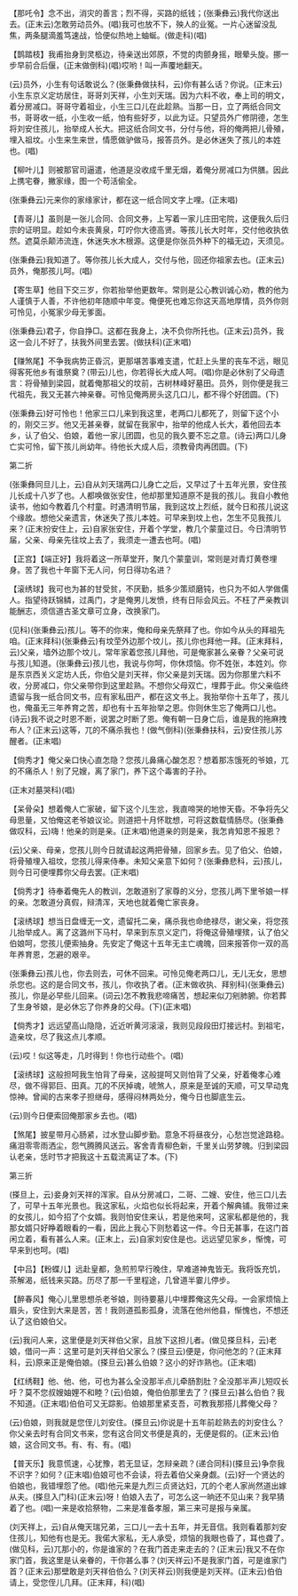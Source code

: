 <!-- { "loadSidebar": true } -->
【那吒令】念不出，消灾的善言；烈不得，买路的纸钱；(张秉彝云)我代你送出去。(正末云)怎敢劳动员外。(唱)我可也放不下，殃人的业冤。一片心迷留没乱焦，两条腿滴羞笃速战，恰便似热地上蚰蜒。(做走科)(唱)

【鹊踏枝】我甫抬身到灵柩边，待亲送出郊原，不觉的肉颤身摇，眼晕头旋。挪一步早前合后偃，(正末做倒科)(唱)哎哟！叫一声覆地翻天。

(云)员外，小生有句话敢说么？(张秉彝做扶科，云)你有甚么话？你说。(正末云)小生东京义定坊居住，哥哥刘天祥，小生刘天瑞。因为六料不收，奉上司的明文，着分房减口。哥哥守着祖业，小生三口儿在此趁熟。当那一日，立了两纸合同文书，哥哥收一纸，小生收一纸，怕有些好歹，以此为证。只望员外广修阴德，怎生将刘安住孩儿，抬举成人长大。把这纸合同文书，分付与他，将的俺两把儿骨殖，埋入祖坟。小生来生来世，情愿做驴做马，报答员外。是必休迷失了孩儿的本姓也。(唱)

【柳叶儿】则被那官司逼遣，他道是没收成千里无烟，着俺分房减口为供膳。因此上携宅眷，撇家缘，图一个苟活偷全。

(张秉彝云)元来你的家缘家计，都在这一纸合同文字上哩。(正末唱)

【青哥儿】虽则是一张儿合同、合同文券，上写着一家儿庄田宅院，这便我久后归宗的证明显。趁如今未丧黄泉，叮咛你大德高贤。等孩儿长大时年，交付他收执依然。遮莫杀颠沛流连，休迷失水木根源。这便是你张员外种下的福无边，天须见。

(张秉彝云)我知道了。等你孩儿长大成人，交付与他，回还你祖家去也。(正末云)员外，俺那孩儿呵。(唱)

【寄生草】他目下交三岁，你若抬举他更数年。常则是公心教训诚心劝，教的他为人谨慎于人善，不许他初年随顺中年变。俺便死也难忘你这天高地厚情，员外你则可怜见，小冤家少母无爹面。

(张秉彝云)君子，你自挣□。这都在我身上，决不负你所托也。(正末云)员外，我这一会儿不好了，扶我外间里去罢。(做扶科)(正末唱)

【赚煞尾】不争我病势正昏沉，更那堪苦事难支遣，忙赶上头里的丧车不远，眼见得客死他乡有谁祭奠？(带云)儿也，你若得长大成人呵。(唱)你是必休别了父母遗言：将骨殖到梁园，就着俺那祖父的坟前，古树林峰好墓田。员外，则你便是我三代祖先，我又无甚六神亲眷。可怜见俺两房头这几口儿，都不得个好团圆。(下)

(张秉彝云)好可怜也！他家三口儿来到我这里，老两口儿都死了，则留下这个小的，刚交三岁。他又无甚亲眷，就留在我家中，抬举的他成人长大，着他回去本乡，认了伯父、伯娘，着他一家儿团圆，也见的我久要不忘之意。(诗云)两口儿身亡实可怜，留下孩儿尚幼年。待他长大成人后，须教骨肉再团圆。(下)

第二折

(张秉彝同旦儿上，云)自从刘天瑞两口儿身亡之后，又早过了十五年光景，安住孩儿长成十八岁了也。人都唤做张安住，他却那里知道原不是我的孩儿。我自小教他读书，他如今教着几个村童。时遇清明节届，我到这坟上烈纸，就今日和孩儿说这个缘故。想他父亲遗言，休迷失了孩儿本姓。可早来到坟上也，怎生不见我孩儿来？(正末扮安住上，云)自家张安住，开着个学堂，教几个蒙童过日。今日清明节届，父亲、母亲先往坟上去了，我须走一遭去也呵。(唱)

【正宫】【端正好】我将着这一所草堂开，聚几个蒙童训，常则是对青灯黄卷埋身。苦了我也十年窗下无人问，何日得功名进？

【滚绣球】我可也为甚的甘受贫，不厌勤，抵多少策顽磨钝，也只为不如人学做儒人。指望待跃锦鳞，过禹门，才是俺男儿发愤，终有日际会风云。不枉了严亲教训能酬志，须信道古圣文章可立身，改换家门。

(见科)(张秉彝云)孩儿。等不的你来，俺和母亲先祭拜了也。你如今从头的拜祖先咱。(正末拜科)(张秉彝云)有坟茔外边那个坟儿，孩儿你也拜他一拜。(正末拜科，云)父亲，墙外边那个坟儿，常年家着您孩儿拜他，可是俺家甚么亲眷？父亲可说与孩儿知道。(张秉彝云)孩儿也，我说与你呵，你休烦恼。你不姓张，本姓刘。你是东京西关义定坊人氏，你伯父是刘天祥，你父亲是刘天瑞。因为你那里六料不收，分房减口，你父亲带你到这里趁熟。不想你父母双亡，埋葬于此。你父亲临终遗留与我一纸合同文书，应有家私田产，都在这文书上。我抬举你十五年了，孩儿也，俺虽无三年养育之苦，却也有十五年抬举之恩。你则休生忘了俺两口儿也。(诗云)我不说之时恩不断，说罢之时断了恩。俺有朝一日身亡后，谁是我的拖麻拽布人？(正末云)这等，兀的不痛杀我也！(做气倒科)(张秉彝扶科，云)安住孩儿苏醒者。(正末唱)

【倘秀才】俺父亲口快心直怎隐？您孩儿鼻痛心酸怎忍？想着那冻饿死的爷娘，兀的不痛杀人！别了兄嫂，离了家门，养下这个毒害的子孙。

(正末对墓哭科)(唱)

【呆骨朵】想着俺人亡家破，留下这个儿生忿，我直啼哭的地惨天昏。不争将先父母思量，又怕俺这老爷娘议论。则道把十月怀耽想，可将这数载情肠尽。(张秉彝做叹科，云)嗨！他亲的则是亲。(正末唱)他道亲的则是亲，我怎肯知恩不报恩？

(云)父亲、母亲，您孩儿则今日就请起这两把骨殖，回家乡去。见了伯父、伯娘，将骨殖埋入祖坟，您孩儿得来侍奉。未知父亲意下如何？(张秉彝悲科，云)孩儿，则今日可便埋葬你父母去罢。(正末唱)

【倘秀才】待奉着俺先人的教训，怎敢道别了家尊的义分，您孩儿两下里爷娘一样的亲。怎敢道分真假，辩清浑，天地也就着俺亡家丧身。

【滚绣球】想当日盘缠无一文，遗留托二亲，痛杀我也命绝禄尽，谢父亲，将您孩儿抬举成人。离了这潞州下马村，早来到东京义定门，将俺这骨殖埋殡，认了伯父伯娘呵，您孩儿便索抽身。先安定了俺这十五年无主亡魂魄，回来报答你一双的高年养育恩，怎避的艰辛。

(张秉彝云)孩儿也，你去则去，可休不回来。可怜见俺老两口儿，无儿无女，思想杀您也。这的是合同文书，孩儿，你收执了者。(正末做收执、拜别科)(张秉彝云)孩儿，你是必早些儿回来。(词云)怎不教我悲啼痛苦，想起来似刀剜肺腑。你若葬了生身爷娘，是必休忘了你养身的父母。(下)(正末唱)

【倘秀才】远远望高山隐隐，近近听黄河滚滚，我则见段段田灯接远村。到祖宅，造亲坟，尽了我这点儿孝顺。

(云)哎！似这等走，几时得到！你也行动些个。(唱)

【滚绣球】这般担呵我生怕背了母亲，这般提呵又则怕背了父亲，好着俺孝心难尽，做不得郭巨、田真。兀的不厌掉魂，唬煞人，原来是至诚的天顺，可又早动鬼惊神。曾闻的古来孝子担继母，感得闷林两处分，俺今日也脚底生云。

(云)则今日便索回俺那家乡去也。(唱)

【煞尾】披星带月心肠紧，过水登山脚步勤。意急不将昼夜分，心愁岂觉途路稳。痛泪零零雨洒尘，怨气腾腾风送云。客舍青青柳色新，千里关山劳梦魄。归到梁园认老亲，恁时节才把我这十五载流离证了本。(下)

第三折

(搽旦上，云)妾身刘天祥的浑家。自从分房减口，二哥、二嫂、安住，他三口儿去了，可早十五年光景也。我这家私，火焰也似长将起来，开着个解典铺。我带过来的女孩儿，如今招了个女婿。我则怕安住来认，若是他来呵，这家私都是他的，我那女婿只好睁着眼看的一看，因此上我心下则愁着这一件。今日无甚事，在这门首闲立着，看有甚么人来。(正末上，云)自家刘安住是也。远远望见家乡，惭愧，可早来到也呵。(唱)

【中吕】【粉蝶儿】远赴皇都，急煎煎早行晚住，早难道神鬼皆无。我将饭充饥，茶解渴，纸钱来买路。历尽了那一千里程途，几曾道半霎儿停步。

【醉春风】俺心儿里思想杀老爷娘，则待要墓儿中埋葬俺这先父母。一会家烦恼上眉头，安住到大来是苦，苦！我则道孤影孤身，流落在他州他县，惭愧也，不想还认了这伯娘伯父。

(云)我问人来，这里便是刘天祥伯父家，且放下这担儿者。(做见搽旦科，云)老娘，借问一声：这里可是刘天祥伯父家么？(搽旦云)便是，你问他怎的？(正末拜科，云)原来正是俺伯娘。(搽旦云)甚么伯娘？这小的好诈熟也。(正末唱)

【红绣鞋】他、他、他，可也为甚么全没那半点儿牵肠割肚？全没那半声儿短叹长吁？莫不您叔嫂妯娌不和睦？(云)伯娘，俺伯伯那里去了？(搽旦云)甚么伯伯？我不知道。(正末唱)伯伯可又无踪影。伯娘那里紧支吾，可教我那搭儿葬俺父母？

(云)伯娘，则我就是您侄儿刘安住。(搽旦云)你说是十五年前趁熟去的刘安住么？你父亲去时有合同文书来，您有这合同文书便是真的，无便是假的。(正末云)伯娘，这合同文书。有、有、有。(唱)

【普天乐】我意慌速，心犹豫，若无显证，怎辩亲疏？(递合同科)(搽旦云)争奈我不识字？如何？(正末唱)伯娘可也不会读，将去着伯父亲身觑。(云)好一个贤达的伯娘也，我错埋怨了他。(唱)他元来是九烈三贞贤达妇，兀的个老人家尚然道出嫁从夫。(搽旦入门科)(正末云)呀！伯娘入去了，可怎么这一晌还不见山来？我早猜着了也。(唱)一来是收拾祭物，二来是准备孝服，第三来可是报与亲属。

(刘天祥上，云)自从俺天瑞兄弟，三口儿一去十五年，并无音信。我则看着那刘安住孩儿，知他有也是无。我偌大家私，无人承受，烦恼的我眼也昏了，耳也聋了。(做见科，云)兀那小的，你是谁家的？在我门首走来走去的？(正末云)我又不在你家门首，我这里是认亲眷的，干你甚么事？(刘天祥云)不是我家门首，可是谁家门首？(正末云)那壁敢是刘天祥伯伯么？(刘天祥云)则我便是刘天祥。(正末云)伯伯请上，受您侄儿几拜。(正末拜，科)(唱)

